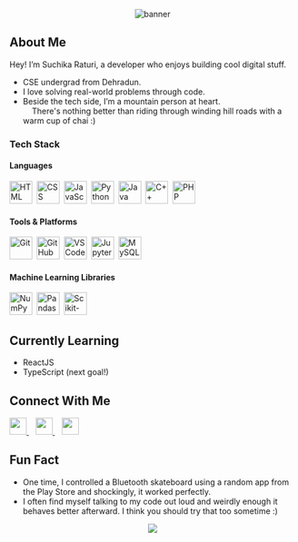 <p align="center">
  <img src="https://capsule-render.vercel.app/api?type=waving&color=gradient&height=200&section=header&text=Code.%20Create.%20Repeat&fontSize=50&fontAlign=50&fontColor=ffffff" alt="banner"/>
</p>


## About Me  
Hey! I’m Suchika Raturi, a developer who enjoys building cool digital stuff. 
- CSE undergrad from Dehradun.
- I love solving real-world problems through code.
- Beside the tech side, I’m a mountain person at heart.  
&nbsp; &nbsp; There's nothing better than riding through winding hill roads with a warm cup of chai :)


### Tech Stack

#### Languages
<p align="left">
  <img class="icon-hover" src="https://cdn.jsdelivr.net/gh/devicons/devicon/icons/html5/html5-original.svg" width="40" alt="HTML" title="HTML" />&nbsp;
  <img class="icon-hover" src="https://cdn.jsdelivr.net/gh/devicons/devicon/icons/css3/css3-original.svg" width="40" alt="CSS" title="CSS" />&nbsp;
  <img class="icon-hover" src="https://cdn.jsdelivr.net/gh/devicons/devicon/icons/javascript/javascript-original.svg" width="40" alt="JavaScript" title="JavaScript" />&nbsp;
  <img class="icon-hover" src="https://cdn.jsdelivr.net/gh/devicons/devicon/icons/python/python-original.svg" width="40" alt="Python" title="Python" />&nbsp;
  <img class="icon-hover" src="https://cdn.jsdelivr.net/gh/devicons/devicon/icons/java/java-original.svg" width="40" alt="Java" title="Java" />&nbsp;
  <img class="icon-hover" src="https://cdn.jsdelivr.net/gh/devicons/devicon/icons/cplusplus/cplusplus-original.svg" width="40" alt="C++" title="C++" />&nbsp;
  <img class="icon-hover" src="https://cdn.jsdelivr.net/gh/devicons/devicon/icons/php/php-original.svg" width="40" alt="PHP" title="PHP" />&nbsp;
</p>

#### Tools & Platforms
<p align="left">
  <img class="icon-hover" src="https://cdn.jsdelivr.net/gh/devicons/devicon/icons/git/git-original.svg" width="40" alt="Git" title="Git" />&nbsp;
  <img class="icon-hover" src="https://cdn.jsdelivr.net/gh/devicons/devicon/icons/github/github-original.svg" width="40" alt="GitHub" title="GitHub" />&nbsp;
  <img class="icon-hover" src="https://cdn.jsdelivr.net/gh/devicons/devicon/icons/vscode/vscode-original.svg" width="40" alt="VS Code" title="VS Code" />&nbsp;
  <img class="icon-hover" src="https://cdn.jsdelivr.net/gh/devicons/devicon/icons/jupyter/jupyter-original.svg" width="40" alt="Jupyter Notebook" title="Jupyter Notebook" />&nbsp;
  <img class="icon-hover" src="https://cdn.jsdelivr.net/gh/devicons/devicon/icons/mysql/mysql-original.svg" width="40" alt="MySQL" title="MySQL" />&nbsp;
</p>

#### Machine Learning Libraries
<p align="left">
  <img class="icon-hover" src="https://cdn.jsdelivr.net/gh/devicons/devicon/icons/numpy/numpy-original.svg" width="40" alt="NumPy" title="NumPy" />&nbsp;
  <img class="icon-hover" src="https://cdn.jsdelivr.net/gh/devicons/devicon/icons/pandas/pandas-original.svg" width="40" alt="Pandas" title="Pandas" />&nbsp;
  <img class="icon-hover" src="https://upload.wikimedia.org/wikipedia/commons/0/05/Scikit_learn_logo_small.svg" width="40" alt="Scikit-learn" title="Scikit-learn" />&nbsp;
</p>


## Currently Learning 

-  ReactJS 
- TypeScript (next goal!)


## Connect With Me

<p align="left">
  <a href="https://www.linkedin.com/in/suchikaraturi" target="_blank">
    <img src="https://cdn.jsdelivr.net/gh/devicons/devicon/icons/linkedin/linkedin-original.svg" width="30" />
  </a>
  &nbsp;&nbsp;
  <a href="https://www.instagram.com/raturiiiii" target="_blank">
    <img src="https://cdn-icons-png.flaticon.com/512/2111/2111463.png" width="30" />
  </a>
  &nbsp;&nbsp;
  <a href="mailto:raturi05suchika@gmail.com">
    <img src="https://cdn-icons-png.flaticon.com/512/732/732200.png" width="30" />
  </a>
</p>


## Fun Fact  
- One time, I controlled a Bluetooth skateboard using a random app from the Play Store and shockingly, it worked perfectly. 
- I often find myself talking to my code out loud and weirdly enough it behaves better afterward. I think you should try that too sometime :)

<p align="center">
  <img src="https://readme-typing-svg.herokuapp.com/?lines=Thanks+for+visiting!&center=true&color=9f79ee&size=30" />
</p>
